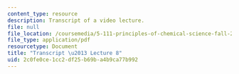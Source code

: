 ```yaml
---
content_type: resource
description: Transcript of a video lecture.
file: null
file_location: /coursemedia/5-111-principles-of-chemical-science-fall-2008/2c0fe0ce1cc2df25b69ba4b9ca77b992_5-111F08-L08.pdf
file_type: application/pdf
resourcetype: Document
title: "Transcript \u2013 Lecture 8"
uid: 2c0fe0ce-1cc2-df25-b69b-a4b9ca77b992
---
```

